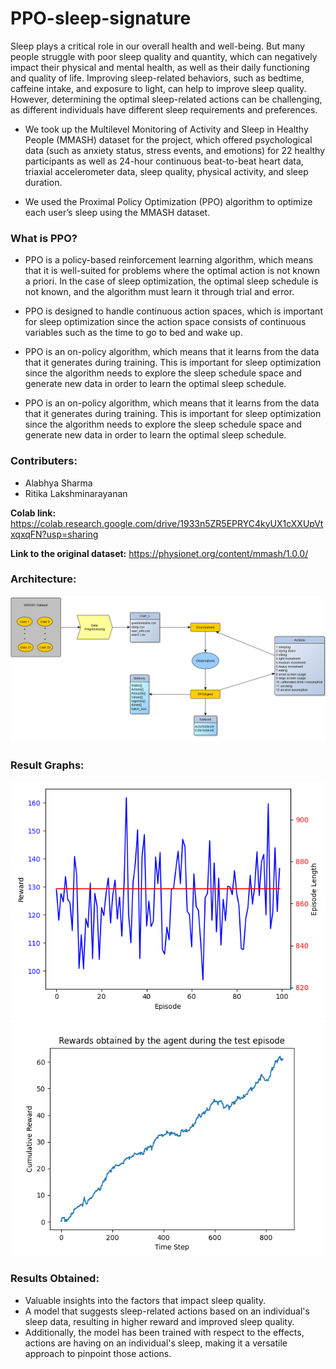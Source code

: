 # PPO-sleep-signature
Sleep plays a critical role in our overall health and well-being. But many people
struggle with poor sleep quality and quantity, which can negatively impact their
physical and mental health, as well as their daily functioning and quality of life.
Improving sleep-related behaviors, such as bedtime, caffeine intake, and exposure
to light, can help to improve sleep quality. However, determining the optimal
sleep-related actions can be challenging, as different individuals have different
sleep requirements and preferences.

- We took up the Multilevel Monitoring of Activity and Sleep in Healthy
People (MMASH) dataset for the project, which offered psychological data
(such as anxiety status, stress events, and emotions) for 22 healthy
participants as well as 24-hour continuous beat-to-beat heart data, triaxial
accelerometer data, sleep quality, physical activity, and sleep duration.

- We used the Proximal Policy Optimization (PPO) algorithm to optimize
each user’s sleep using the MMASH dataset.

### What is PPO?
- PPO is a policy-based reinforcement learning algorithm, which means that it
is well-suited for problems where the optimal action is not known a priori. In
the case of sleep optimization, the optimal sleep schedule is not known, and
the algorithm must learn it through trial and error.

- PPO is designed to handle continuous action spaces, which is important for
sleep optimization since the action space consists of continuous variables
such as the time to go to bed and wake up.

- PPO is an on-policy algorithm, which means that it learns from the data that
it generates during training. This is important for sleep optimization since
the algorithm needs to explore the sleep schedule space and generate new
data in order to learn the optimal sleep schedule.

- PPO is an on-policy algorithm, which means that it learns from the data that
it generates during training. This is important for sleep optimization since
the algorithm needs to explore the sleep schedule space and generate new
data in order to learn the optimal sleep schedule.

### Contributers:
- Alabhya Sharma
- Ritika Lakshminarayanan

**Colab link:** https://colab.research.google.com/drive/1933n5ZR5EPRYC4kyUX1cXXUpVtxqxqFN?usp=sharing

**Link to the original dataset:** https://physionet.org/content/mmash/1.0.0/

### Architecture:
![architecture](https://github.com/codex-exe/PPO-sleep-signature/blob/main/Results/architecture.png)

### Result Graphs:
![result1](https://github.com/codex-exe/PPO-sleep-signature/blob/main/Results/User12%2C%20reward%20space.png)
![result2](https://github.com/codex-exe/PPO-sleep-signature/blob/main/Results/user12_optimal.png)

### Results Obtained:
- Valuable insights into the factors that impact sleep quality.
- A model that suggests sleep-related actions based on an individual's sleep
data, resulting in higher reward and improved sleep quality.
- Additionally, the model has been trained with respect to the effects, actions
are having on an individual's sleep, making it a versatile approach to
pinpoint those actions.



